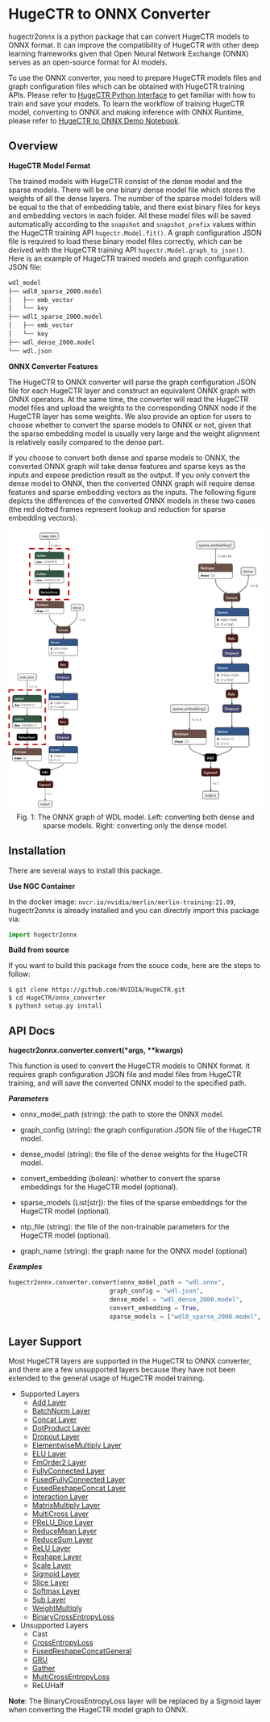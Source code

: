 # HugeCTR to ONNX Converter #
hugectr2onnx is a python package that can convert HugeCTR models to ONNX format. It can improve the compatibility of HugeCTR with other deep learning frameworks given that Open Neural Network Exchange (ONNX) serves as an open-source format for AI models.

To use the ONNX converter, you need to prepare HugeCTR models files and graph configuration files which can be obtained with HugeCTR training APIs. Please refer to [HugeCTR Python Interface](../docs/python_interface.md) to get familiar with how to train and save your models. To learn the workflow of training HugeCTR model, converting to ONNX and making inference with ONNX Runtime, please refer to [HugeCTR to ONNX Demo Notebook](../notebooks/hugectr2onnx_demo.ipynb).

## Overview ##
**HugeCTR Model Format**

The trained models with HugeCTR consist of the dense model and the sparse models. There will be one binary dense model file which stores the weights of all the dense layers. The number of the sparse model folders will be equal to the that of embedding table, and there exist binary files for keys and embedding vectors in each folder. All these model files will be saved automatically according to the `snapshot` and `snapshot_prefix` values within the HugeCTR training API `hugectr.Model.fit()`. A graph configuration JSON file is required to load these binary model files correctly, which can be derived with the HugeCTR training API `hugectr.Model.graph_to_json()`. Here is an example of HugeCTR trained models and graph configuration JSON file:

```bash
wdl_model
├── wdl0_sparse_2000.model
│   ├── emb_vector
│   └── key
├── wdl1_sparse_2000.model
│   ├── emb_vector
│   └── key
├── wdl_dense_2000.model
└── wdl.json
```

**ONNX Converter Features**

The HugeCTR to ONNX converter will parse the graph configuration JSON file for each HugeCTR layer and construct an equivalent ONNX graph with ONNX operators. At the same time, the converter will read the HugeCTR model files and upload the weights to the corresponding ONNX node if the HugeCTR layer has some weights. We also provide an option for users to choose whether to convert the sparse models to ONNX or not, given that the sparse embedding model is usually very large and the weight alignment is relatively easily compared to the dense part.

If you choose to convert both dense and sparse models to ONNX, the converted ONNX graph will take dense features and sparse keys as the inputs and expose prediction result as the output. If you only convert the dense model to ONNX, then the converted ONNX graph will require dense features and sparse embedding vectors as the inputs. The following figure depicts the differences of the converted ONNX models in these two cases (the red dotted frames represent lookup and reduction for sparse embedding vectors).

<div align=center><img src ="readme_src/wdl_onnx.png" width="800"/></div>
<div align=center>Fig. 1: The ONNX graph of WDL model. Left: converting both dense and sparse models. Right: converting only the dense model. </div>

## Installation ##
There are several ways to install this package.

**Use NGC Container**

In the docker image: `nvcr.io/nvidia/merlin/merlin-training:21.09`, hugectr2onnx is already installed and you can directrly import this package via:
```python
import hugectr2onnx
```
    
**Build from source**

If you want to build this package from the souce code, here are the steps to follow:
```shell
$ git clone https://github.com/NVIDIA/HugeCTR.git
$ cd HugeCTR/onnx_converter
$ python3 setup.py install
```

## API Docs ##
**hugectr2onnx.converter.convert(\*args, \*\*kwargs)**

This function is used to convert the HugeCTR models to ONNX format. It requires graph configuration JSON file and model files from HugeCTR training, and will save the converted ONNX model to the specified path.

***Parameters***

* onnx_model_path (string): the path to store the ONNX model.

* graph_config (string): the graph configuration JSON file of the HugeCTR model.

* dense_model (string): the file of the dense weights for the HugeCTR model.

* convert_embedding (bolean): whether to convert the sparse embeddings for the HugeCTR model (optional).

* sparse_models (List[str]): the files of the sparse embeddings for the HugeCTR model (optional).

* ntp_file (string): the file of the non-trainable parameters for the HugeCTR model (optional).

* graph_name (string): the graph name for the ONNX model (optional)

***Examples***

```python
hugectr2onnx.converter.convert(onnx_model_path = "wdl.onnx",
                            graph_config = "wdl.json",
                            dense_model = "wdl_dense_2000.model",
                            convert_embedding = True,
                            sparse_models = ["wdl0_sparse_2000.model", "wdl1_sparse_2000.model"])
```

## Layer Support ##

Most HugeCTR layers are supported in the HugeCTR to ONNX converter, and there are a few unsupported layers because they have not been extended to the general usage of HugeCTR model training.

* Supported Layers
  * [Add Layer](../docs/hugectr_layer_book.md#add-layer)
  * [BatchNorm Layer](../docs/hugectr_layer_book.md#batchnorm-layer)
  * [Concat Layer](../docs/hugectr_layer_book.md#concat-layer)
  * [DotProduct Layer](../docs/hugectr_layer_book.md#dotproduct-layer)
  * [Dropout Layer](../docs/hugectr_layer_book.md#dropout-layer)
  * [ElementwiseMultiply Layer](../docs/hugectr_layer_book.md#elementwisemultiply-layer)
  * [ELU Layer](../docs/hugectr_layer_book.md#elu-layer)
  * [FmOrder2 Layer](../docs/hugectr_layer_book.md#fmorder2-layer)
  * [FullyConnected Layer](../docs/hugectr_layer_book.md#fullyconnected-layer)
  * [FusedFullyConnected Layer](../docs/hugectr_layer_book.md#fusedfullyconnected-layer)
  * [FusedReshapeConcat Layer](../docs/hugectr_layer_book.md#fusedreshapeconcat-layer)
  * [Interaction Layer](../docs/hugectr_layer_book.md#interaction-layer)
  * [MatrixMultiply Layer](../docs/hugectr_layer_book.md#matrixmutiply-layer)
  * [MultiCross Layer](../docs/hugectr_layer_book.md#multicross-layer)
  * [PReLU_Dice Layer](../docs/hugectr_layer_book.md#preludice-layer)
  * [ReduceMean Layer](../docs/hugectr_layer_book.md#reducemean-layer)
  * [ReduceSum Layer](../docs/hugectr_layer_book.md#reducesum-layer)
  * [ReLU Layer](../docs/hugectr_layer_book.md#relu-layer)
  * [Reshape Layer](../docs/hugectr_layer_book.md#reshape-layer)
  * [Scale Layer](../docs/hugectr_layer_book.md#scale-layer)
  * [Sigmoid Layer](../docs/hugectr_layer_book.md#sigmoid-layer)
  * [Slice Layer](../docs/hugectr_layer_book.md#slice-layer)
  * [Softmax Layer](../docs/hugectr_layer_book.md#softmax-layer)
  * [Sub Layer](../docs/hugectr_layer_book.md#sub-layer)
  * [WeightMultiply](../docs/hugectr_layer_book.md#weightmultiply-layer)
  * [BinaryCrossEntropyLoss](../docs/hugectr_layer_book.md#binarycrossentropyloss)
* Unsupported Layers
  * Cast
  * [CrossEntropyLoss](../docs/hugectr_layer_book.md#crossentropyloss)
  * [FusedReshapeConcatGeneral](../docs/hugectr_layer_book.md#fusedreshapeconcatgeneral-layer)
  * [GRU](../docs/hugectr_layer_book.md#gru-layer)
  * [Gather](../docs/hugectr_layer_book.md#gather-layer)
  * [MultiCrossEntropyLoss](../docs/hugectr_layer_book.md#multicrossentropyloss)
  * ReLUHalf

**Note**: The BinaryCrossEntropyLoss layer will be replaced by a Sigmoid layer when converting the HugeCTR model graph to ONNX.
